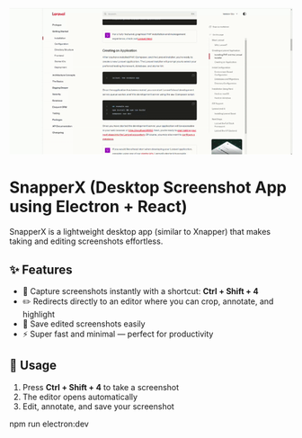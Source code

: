 
![Demo](assets/demo.gif)

# SnapperX (Desktop Screenshot App using Electron + React) 

SnapperX is a lightweight desktop app (similar to Xnapper) that makes taking and editing screenshots effortless.

## ✨ Features
- 📸 Capture screenshots instantly with a shortcut: **Ctrl + Shift + 4**
- ✏️ Redirects directly to an editor where you can crop, annotate, and highlight
- 💾 Save edited screenshots easily
- ⚡ Super fast and minimal — perfect for productivity


## 🚀 Usage
1. Press **Ctrl + Shift + 4** to take a screenshot  
2. The editor opens automatically  
3. Edit, annotate, and save your screenshot  

npm run electron:dev